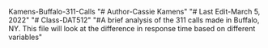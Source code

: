 Kamens-Buffalo-311-Calls 
"# Author-Cassie Kamens"
"# Last Edit-March 5, 2022"
"# Class-DAT512"
"#A brief analysis of the 311 calls made in Buffalo, NY. This file will look at the difference in response time based on different variables"
